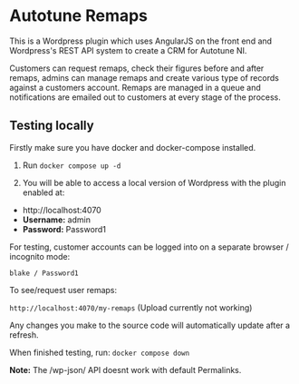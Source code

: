 # Autotune Remaps

This is a Wordpress plugin which uses AngularJS on the front end and Wordpress's REST API system to create a CRM for Autotune NI.

Customers can request remaps, check their figures before and after remaps, admins can manage remaps and create various type of records against a customers account.
Remaps are managed in a queue and notifications are emailed out to customers at every stage of the process.

## Testing locally

Firstly make sure you have docker and docker-compose installed.

1. Run `docker compose up -d`

2. You will be able to access a local version of Wordpress with the plugin enabled at:

- http://localhost:4070
- **Username:** admin
- **Password:** Password1

For testing, customer accounts can be logged into on a separate browser / incognito mode:

`blake / Password1`

To see/request user remaps: 

`http://localhost:4070/my-remaps`
(Upload currently not working)

Any changes you make to the source code will automatically update after a refresh.

When finished testing, run:
```docker compose down```

**Note:** The /wp-json/ API doesnt work with default Permalinks. 
